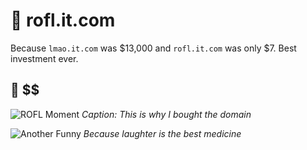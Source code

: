 # 🤣 rofl.it.com

Because `lmao.it.com` was $13,000 and `rofl.it.com` was only $7. 
Best investment ever.

## 📸 $$

![ROFL Moment](/assets/images/image.png)
*Caption: This is why I bought the domain*

![Another Funny](/assets/images/image.webp)
*Because laughter is the best medicine*
